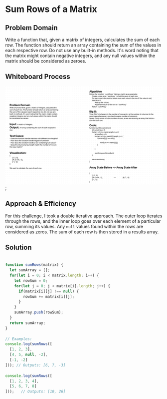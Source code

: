 # Sum Rows of a Matrix

## Problem Domain 

Write a function that, given a matrix of integers, calculates the sum of each row. The function should return an array containing the sum of the values in each respective row. Do not use any built-in methods. It's word noting that the matrix might contain negative integers, and any null values within the matrix should be considered as zeroes. 

## Whiteboard Process
![array reverse whiteboard](../assets/class04WhiteboardChallenge.png);

## Approach & Efficiency

For this challenge, I took a double iterative approach. The outer loop iterates through the rows, and the inner loop goes over each element of a particular row, summing its values. Any `null` values found within the rows are considered as zeros. The sum of each row is then stored in a results array.

## Solution 

```js

function sumRows(matrix) {
  let sumArray = [];
  for(let i = 0; i < matrix.length; i++) {
    let rowSum = 0;
    for(let j = 0; j < matrix[i].length; j++) {
      if(matrix[i][j] !== null) {
        rowSum += matrix[i][j];
      }
    }
    sumArray.push(rowSum);
  }
  return sumArray;
}

// Examples:
console.log(sumRows([
  [1, 2, 3],
  [4, 5, null, -2],
  [-1, -2]
])); // Outputs: [6, 7, -3]

console.log(sumRows([
  [1, 2, 3, 4],
  [5, 6, 7, 8]
]));   // Outputs: [10, 26]


```

